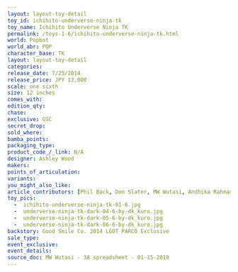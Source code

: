 ```yaml
---
layout: layout-toy-detail 
toy_id: ichihito-underverse-ninja-tk
toy_name: Ichihito Underverse Ninja TK
permalink: /toys-1-6/ichihito-underverse-ninja-tk.html
world: Popbot
world_abr: POP
character_base: TK
layout: layout-toy-detail
categories: 
release_date: 7/25/2014
release_price: JPY 13,000 
scale: one sixth
size: 12 inches
comes_with: 
edition_qty: 
chase: 
exclusive: GSC
secret_drop: 
sold_where: 
bamba_points: 
packaging_type: 
product_code_/_link: N/A
designer: Ashley Wood
makers: 
points_of_articulation: 
variants: 
you_might_also_like: 
article_contributors: [Phil Back, Don Slater, MW Wutasi, Andhika Rahmaditya]
toy_pics: 
  -  ichihito-underverse-ninja-tk-01-6.jpg
  -  underverse-ninja-tk-dark-04-6-by-dk_kuro.jpg
  -  underverse-ninja-tk-dark-05-6-by-dk_kuro.jpg
  -  underverse-ninja-tk-dark-06-6-by-dk_kuro.jpg
backstory: Good Smile Co. 2014 LGOT PARCO Exclusive
sale_type: 
event_exclusive: 
event_details: 
source_doc: MW Wutasi - 3A spreadsheet - 01-15-2019
---
```

